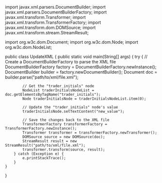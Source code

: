 import javax.xml.parsers.DocumentBuilder;
import javax.xml.parsers.DocumentBuilderFactory;
import javax.xml.transform.Transformer;
import javax.xml.transform.TransformerFactory;
import javax.xml.transform.dom.DOMSource;
import javax.xml.transform.stream.StreamResult;

import org.w3c.dom.Document;
import org.w3c.dom.Node;
import org.w3c.dom.NodeList;

public class UpdateXML {
    public static void main(String[] args) {
        try {
            // Create a DocumentBuilderFactory to parse the XML file
            DocumentBuilderFactory factory = DocumentBuilderFactory.newInstance();
            DocumentBuilder builder = factory.newDocumentBuilder();
            Document doc = builder.parse("path/to/xml/file.xml");
            
            // Get the "trader_initials" node
            NodeList traderInitialsNodeList = doc.getElementsByTagName("trader_initials");
            Node traderInitialsNode = traderInitialsNodeList.item(0);
            
            // Update the "trader_initials" node's value
            traderInitialsNode.setTextContent("new_value");
            
            // Save the changes back to the XML file
            TransformerFactory transformerFactory = TransformerFactory.newInstance();
            Transformer transformer = transformerFactory.newTransformer();
            DOMSource source = new DOMSource(doc);
            StreamResult result = new StreamResult("path/to/xml/file.xml");
            transformer.transform(source, result);
        } catch (Exception e) {
            e.printStackTrace();
        }
    }
}
